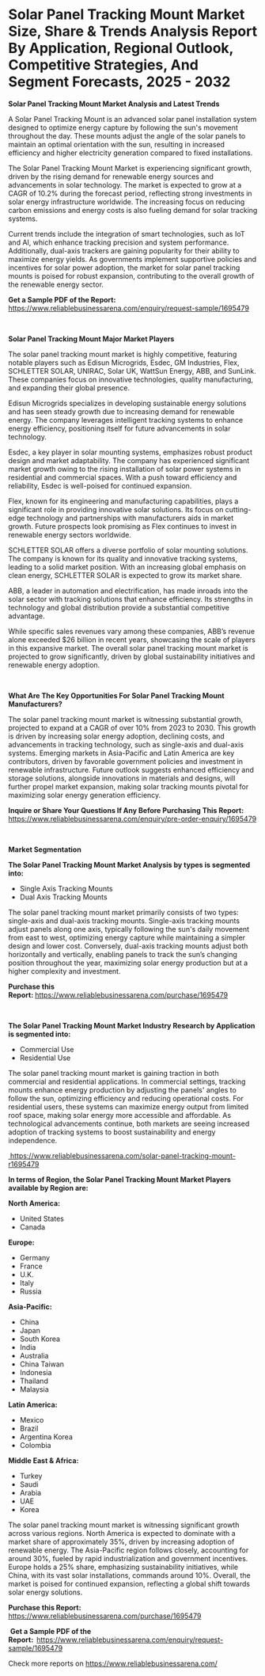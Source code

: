 <p><h1>Solar Panel Tracking Mount Market Size, Share & Trends Analysis Report By Application, Regional Outlook, Competitive Strategies, And Segment Forecasts, 2025 - 2032</h1></p><p><strong>Solar Panel Tracking Mount Market Analysis and Latest Trends</strong></p>
<p><p>A Solar Panel Tracking Mount is an advanced solar panel installation system designed to optimize energy capture by following the sun's movement throughout the day. These mounts adjust the angle of the solar panels to maintain an optimal orientation with the sun, resulting in increased efficiency and higher electricity generation compared to fixed installations.</p><p>The Solar Panel Tracking Mount Market is experiencing significant growth, driven by the rising demand for renewable energy sources and advancements in solar technology. The market is expected to grow at a CAGR of 10.2% during the forecast period, reflecting strong investments in solar energy infrastructure worldwide. The increasing focus on reducing carbon emissions and energy costs is also fueling demand for solar tracking systems.</p><p>Current trends include the integration of smart technologies, such as IoT and AI, which enhance tracking precision and system performance. Additionally, dual-axis trackers are gaining popularity for their ability to maximize energy yields. As governments implement supportive policies and incentives for solar power adoption, the market for solar panel tracking mounts is poised for robust expansion, contributing to the overall growth of the renewable energy sector.</p></p>
<p><strong>Get a Sample PDF of the Report:&nbsp;</strong> <a href="https://www.reliablebusinessarena.com/enquiry/request-sample/1695479?utm_campaign=3015&utm_medium=2&utm_source=Github&utm_content=ia&utm_term=27032025&utm_id=solar-panel-tracking-mount">https://www.reliablebusinessarena.com/enquiry/request-sample/1695479</a></p>
<p>&nbsp;</p>
<p><strong>Solar Panel Tracking Mount Major Market Players</strong></p>
<p><p>The solar panel tracking mount market is highly competitive, featuring notable players such as Edisun Microgrids, Esdec, GM Industries, Flex, SCHLETTER SOLAR, UNIRAC, Solar UK, WattSun Energy, ABB, and SunLink. These companies focus on innovative technologies, quality manufacturing, and expanding their global presence.</p><p>Edisun Microgrids specializes in developing sustainable energy solutions and has seen steady growth due to increasing demand for renewable energy. The company leverages intelligent tracking systems to enhance energy efficiency, positioning itself for future advancements in solar technology.</p><p>Esdec, a key player in solar mounting systems, emphasizes robust product design and market adaptability. The company has experienced significant market growth owing to the rising installation of solar power systems in residential and commercial spaces. With a push toward efficiency and reliability, Esdec is well-poised for continued expansion.</p><p>Flex, known for its engineering and manufacturing capabilities, plays a significant role in providing innovative solar solutions. Its focus on cutting-edge technology and partnerships with manufacturers aids in market growth. Future prospects look promising as Flex continues to invest in renewable energy sectors worldwide.</p><p>SCHLETTER SOLAR offers a diverse portfolio of solar mounting solutions. The company is known for its quality and innovative tracking systems, leading to a solid market position. With an increasing global emphasis on clean energy, SCHLETTER SOLAR is expected to grow its market share.</p><p>ABB, a leader in automation and electrification, has made inroads into the solar sector with tracking solutions that enhance efficiency. Its strengths in technology and global distribution provide a substantial competitive advantage.</p><p>While specific sales revenues vary among these companies, ABB’s revenue alone exceeded $26 billion in recent years, showcasing the scale of players in this expansive market. The overall solar panel tracking mount market is projected to grow significantly, driven by global sustainability initiatives and renewable energy adoption.</p></p>
<p>&nbsp;</p>
<p><strong>What Are The Key Opportunities For Solar Panel Tracking Mount Manufacturers?</strong></p>
<p><p>The solar panel tracking mount market is witnessing substantial growth, projected to expand at a CAGR of over 10% from 2023 to 2030. This growth is driven by increasing solar energy adoption, declining costs, and advancements in tracking technology, such as single-axis and dual-axis systems. Emerging markets in Asia-Pacific and Latin America are key contributors, driven by favorable government policies and investment in renewable infrastructure. Future outlook suggests enhanced efficiency and storage solutions, alongside innovations in materials and designs, will further propel market expansion, making solar tracking mounts pivotal for maximizing solar energy generation efficiency.</p></p>
<p><strong>Inquire or Share Your Questions If Any Before Purchasing This Report:</strong> <a href="https://www.reliablebusinessarena.com/enquiry/pre-order-enquiry/1695479?utm_campaign=3015&utm_medium=2&utm_source=Github&utm_content=ia&utm_term=27032025&utm_id=solar-panel-tracking-mount">https://www.reliablebusinessarena.com/enquiry/pre-order-enquiry/1695479</a></p>
<p>&nbsp;</p>
<p><strong>Market Segmentation</strong></p>
<p><strong>The Solar Panel Tracking Mount Market Analysis by types is segmented into:</strong></p>
<p><ul><li>Single Axis Tracking Mounts</li><li>Dual Axis Tracking Mounts</li></ul></p>
<p><p>The solar panel tracking mount market primarily consists of two types: single-axis and dual-axis tracking mounts. Single-axis tracking mounts adjust panels along one axis, typically following the sun's daily movement from east to west, optimizing energy capture while maintaining a simpler design and lower cost. Conversely, dual-axis tracking mounts adjust both horizontally and vertically, enabling panels to track the sun’s changing position throughout the year, maximizing solar energy production but at a higher complexity and investment.</p></p>
<p><strong>Purchase this Report:&nbsp;</strong><a href="https://www.reliablebusinessarena.com/purchase/1695479?utm_campaign=3015&utm_medium=2&utm_source=Github&utm_content=ia&utm_term=27032025&utm_id=solar-panel-tracking-mount">https://www.reliablebusinessarena.com/purchase/1695479</a></p>
<p>&nbsp;</p>
<p><strong>The Solar Panel Tracking Mount Market Industry Research by Application is segmented into:</strong></p>
<p><ul><li>Commercial Use</li><li>Residential Use</li></ul></p>
<p><p>The solar panel tracking mount market is gaining traction in both commercial and residential applications. In commercial settings, tracking mounts enhance energy production by adjusting the panels' angles to follow the sun, optimizing efficiency and reducing operational costs. For residential users, these systems can maximize energy output from limited roof space, making solar energy more accessible and affordable. As technological advancements continue, both markets are seeing increased adoption of tracking systems to boost sustainability and energy independence.</p></p>
<p><a href="https://www.reliablebusinessarena.com/solar-panel-tracking-mount-r1695479?utm_campaign=3015&utm_medium=2&utm_source=Github&utm_content=ia&utm_term=27032025&utm_id=solar-panel-tracking-mount">&nbsp;https://www.reliablebusinessarena.com/solar-panel-tracking-mount-r1695479</a></p>
<p><strong>In terms of Region, the Solar Panel Tracking Mount Market Players available by Region are:</strong></p>
<p>
    <p> <strong> North America: </strong>
        <ul>
            <li>United States</li>
            <li>Canada</li>
        </ul>
        </p> 
    <p> <strong> Europe: </strong>
        <ul>
            <li>Germany</li>
            <li>France</li>
            <li>U.K.</li>
            <li>Italy</li>
            <li>Russia</li>
        </ul>
        </p> 
    <p> <strong> Asia-Pacific: </strong>
        <ul>
            <li>China</li>
            <li>Japan</li>
            <li>South Korea</li>
            <li>India</li>
            <li>Australia</li>
            <li>China Taiwan</li>
            <li>Indonesia</li>
            <li>Thailand</li>
            <li>Malaysia</li>
        </ul>
        </p> 
    <p> <strong> Latin America: </strong>
        <ul>
            <li>Mexico</li>
            <li>Brazil</li>
            <li>Argentina Korea</li>
            <li>Colombia</li>
        </ul>
        </p> 
    <p> <strong> Middle East & Africa: </strong>
        <ul>
            <li>Turkey</li>
            <li>Saudi</li>
            <li>Arabia</li>
            <li>UAE</li>
            <li>Korea</li>
        </ul>
    </p>
    </p>
<p><p>The solar panel tracking mount market is witnessing significant growth across various regions. North America is expected to dominate with a market share of approximately 35%, driven by increasing adoption of renewable energy. The Asia-Pacific region follows closely, accounting for around 30%, fueled by rapid industrialization and government incentives. Europe holds a 25% share, emphasizing sustainability initiatives, while China, with its vast solar installations, commands around 10%. Overall, the market is poised for continued expansion, reflecting a global shift towards solar energy solutions.</p></p>
<p><strong>Purchase this Report: </strong><a href="https://www.reliablebusinessarena.com/purchase/1695479?utm_campaign=3015&utm_medium=2&utm_source=Github&utm_content=ia&utm_term=27032025&utm_id=solar-panel-tracking-mount">https://www.reliablebusinessarena.com/purchase/1695479</a></p>
<p>&nbsp;<strong>Get a Sample PDF of the Report:&nbsp;&nbsp;</strong><a href="https://www.reliablebusinessarena.com/enquiry/request-sample/1695479?utm_campaign=3015&utm_medium=2&utm_source=Github&utm_content=ia&utm_term=27032025&utm_id=solar-panel-tracking-mount">https://www.reliablebusinessarena.com/enquiry/request-sample/1695479</a></p>
<p><strong></strong></p>
<p>Check more reports on <a href="https://www.reliablebusinessarena.com/?utm_campaign=3015&utm_medium=2&utm_source=Github&utm_content=ia&utm_term=27032025&utm_id=solar-panel-tracking-mount">https://www.reliablebusinessarena.com/</a></p>
